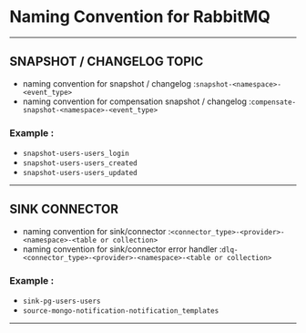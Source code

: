 # Naming Convention for RabbitMQ
---
## SNAPSHOT /  CHANGELOG TOPIC
- naming convention for snapshot / changelog :`snapshot-<namespace>-<event_type>`
- naming convention for compensation snapshot / changelog :`compensate-snapshot-<namespace>-<event_type>`

### Example : 
- `snapshot-users-users_login`
- `snapshot-users-users_created`
- `snapshot-users-users_updated`
---

## SINK CONNECTOR
- naming convention for sink/connector :`<connector_type>-<provider>-<namespace>-<table or collection>`
- naming convention for sink/connector error handler :`dlq-<connector_type>-<provider>-<namespace>-<table or collection>`

### Example :
- `sink-pg-users-users`
- `source-mongo-notification-notification_templates`
---
